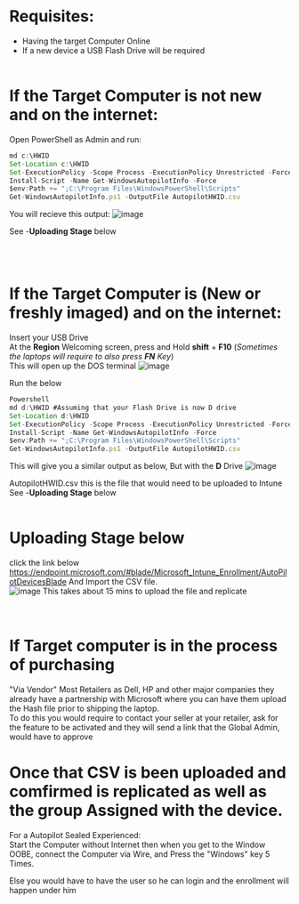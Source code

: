 # Requisites:
* Having the target Computer Online
* If a new device a USB Flash Drive will be required
<br/><br/>
# If the Target Computer is not new and on the internet:
Open PowerShell as Admin and run:

``` JavaScript
md c:\HWID
Set-Location c:\HWID
Set-ExecutionPolicy -Scope Process -ExecutionPolicy Unrestricted -Force
Install-Script -Name Get-WindowsAutopilotInfo -Force
$env:Path += ";C:\Program Files\WindowsPowerShell\Scripts"
Get-WindowsAutopilotInfo.ps1 -OutputFile AutopilotHWID.csv

```
You will recieve this output:
![image](https://user-images.githubusercontent.com/44326428/135945724-ef2c6493-fd7f-4f08-8a4d-bbf4e60bdfa6.png)

See -**Uploading Stage** below

<br/><br/>

# If the Target Computer is (New or freshly imaged) and on the internet: <br/>
Insert your USB Drive<br/>
At the **Region** Welcoming screen, press and Hold **shift** + **F10**  (_Sometimes the laptops will require to also press **FN** Key_) <br/>
This will open up the DOS terminal
![image](https://user-images.githubusercontent.com/44326428/135946830-6ab723ca-408a-46b1-8971-02ba4d2fdf5b.png)

Run the below
``` JavaScript
Powershell
md d:\HWID #Assuming that your Flash Drive is now D drive
Set-Location d:\HWID
Set-ExecutionPolicy -Scope Process -ExecutionPolicy Unrestricted -Force
Install-Script -Name Get-WindowsAutopilotInfo -Force
$env:Path += ";C:\Program Files\WindowsPowerShell\Scripts"
Get-WindowsAutopilotInfo.ps1 -OutputFile AutopilotHWID.csv
```

This will give you a similar output as below, But with the **D** Drive
![image](https://user-images.githubusercontent.com/44326428/135945724-ef2c6493-fd7f-4f08-8a4d-bbf4e60bdfa6.png)


AutopilotHWID.csv this is the file that would need to be uploaded to Intune<br/>
See -**Uploading Stage** below
<br/><br/>


# **Uploading Stage** below
click the link below <br/>
https://endpoint.microsoft.com/#blade/Microsoft_Intune_Enrollment/AutoPilotDevicesBlade
And Import the CSV file.  <br/>
![image](https://user-images.githubusercontent.com/44326428/135948003-24d61e79-917d-495c-8cdf-04c3a40d47ec.png)
This takes about 15 mins to upload the file and replicate <br/>
<br/><br/>

# If Target computer is in the process of purchasing <br/>
"Via Vendor" Most Retailers as Dell, HP and other major companies they already have a partnership with Microsoft where you can have them upload the Hash file prior to shipping the laptop. <br/>
To do this you would require to contact your seller at your retailer, ask for the feature to be activated and they will send a link that the Global Admin, would have to approve <br/>

# Once that CSV is been uploaded and comfirmed is replicated as well as the group Assigned with the device.
For a Autopilot Sealed Experienced: <br/>
  Start the Computer without Internet then when you get to the Window OOBE, connect the Computer via Wire, and Press the "Windows" key 5 Times. <br/>
  
Else you would have to have the user so he can login and the enrollment will happen under him   <br/>
